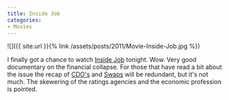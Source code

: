 ```yaml
---
title: Inside Job
categories:
- Movies
---
```


![]({{ site.url }}{% link /assets/posts/2011/Movie-Inside-Job.jpg %})
  



I finally got a chance to watch [Inside Job](http://en.wikipedia.org/wiki/Inside_Job_(film)) tonight. Wow. Very good documentary on the financial collapse. For those that have read a bit about the issue the recap of [CDO's](http://en.wikipedia.org/wiki/Collateralized_debt_obligation) and [Swaps](http://en.wikipedia.org/wiki/Credit_default_swap) will be redundant, but it's not much. The skewering of the ratings agencies and the economic profession is pointed.
